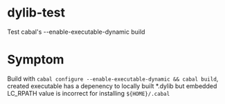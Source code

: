 dylib-test
==========

Test cabal's --enable-executable-dynamic build

# Symptom 

Build with `cabal configure --enable-executable-dynamic && cabal build`, created executable has a depenency to locally built *.dylib but embedded LC_RPATH value is incorrect for installing `${HOME}/.cabal`

